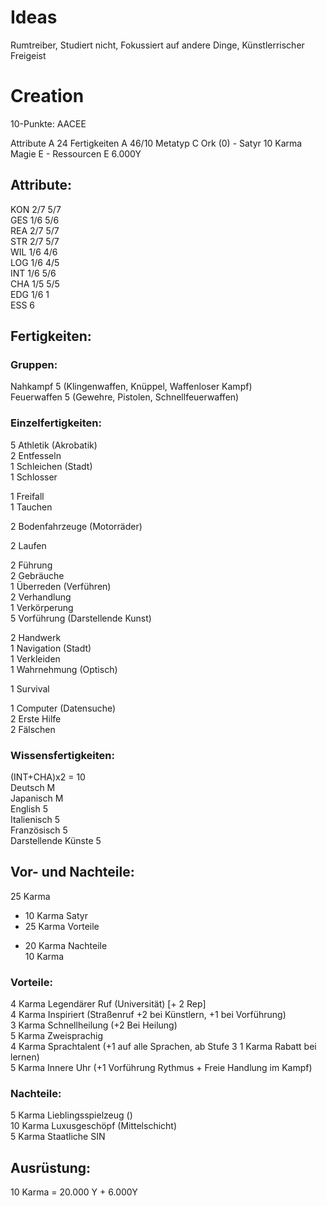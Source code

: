 # Ideas
Rumtreiber, Studiert nicht, Fokussiert auf andere Dinge, Künstlerrischer Freigeist

# Creation
10-Punkte:
AACEE

Attribute A 24
Fertigkeiten A 46/10
Metatyp C Ork (0) - Satyr 10 Karma
Magie E -
Ressourcen E 6.000Y

## Attribute:
KON 2/7 5/7  
GES 1/6 5/6  
REA 2/7 5/7  
STR 2/7 5/7  
WIL 1/6 4/6  
LOG 1/6 4/5  
INT 1/6 5/6  
CHA 1/5 5/5  
EDG 1/6 1  
ESS 6  

## Fertigkeiten:

### Gruppen:
Nahkampf 5 (Klingenwaffen, Knüppel, Waffenloser Kampf)  
Feuerwaffen 5 (Gewehre, Pistolen, Schnellfeuerwaffen)  

### Einzelfertigkeiten:
5 Athletik (Akrobatik)  
2 Entfesseln  
1 Schleichen (Stadt)  
1 Schlosser  

1 Freifall  
1 Tauchen  

2 Bodenfahrzeuge (Motorräder)  

2 Laufen  

2 Führung  
2 Gebräuche  
1 Überreden (Verführen)  
2 Verhandlung  
1 Verkörperung  
5 Vorführung (Darstellende Kunst)  

2 Handwerk  
1 Navigation (Stadt)  
1 Verkleiden  
1 Wahrnehmung (Optisch)  

1 Survival  

1 Computer (Datensuche)  
2 Erste Hilfe  
2 Fälschen  

### Wissensfertigkeiten:
(INT+CHA)x2 = 10  
Deutsch M  
Japanisch M  
English 5  
Italienisch 5  
Französisch 5  
Darstellende Künste 5  

## Vor- und Nachteile:
  25 Karma  
- 10 Karma Satyr  
- 25 Karma Vorteile  
+ 20 Karma Nachteile  
10 Karma  

### Vorteile:
4 Karma Legendärer Ruf (Universität) [+ 2 Rep]  
4 Karma Inspiriert (Straßenruf +2 bei Künstlern, +1 bei Vorführung)  
3 Karma Schnellheilung (+2 Bei Heilung)  
5 Karma Zweisprachig  
4 Karma Sprachtalent (+1 auf alle Sprachen, ab Stufe 3 1 Karma Rabatt bei lernen)  
5 Karma Innere Uhr (+1 Vorführung Rythmus + Freie Handlung im Kampf)  

### Nachteile:
5 Karma Lieblingsspielzeug ()  
10 Karma Luxusgeschöpf (Mittelschicht)  
5 Karma Staatliche SIN  

## Ausrüstung:
10 Karma = 20.000 Y + 6.000Y  
